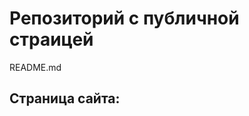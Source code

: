 # Репозиторий с публичной страицей
README.md
## Страница сайта:
<!-- Вставить ссылку на публичную страницу -